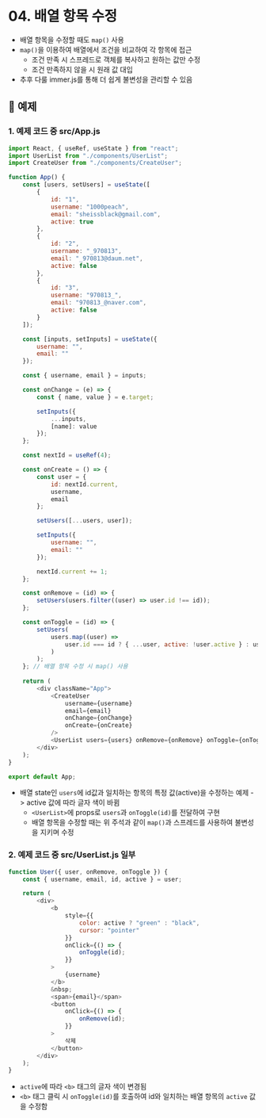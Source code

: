 # 04. 배열 항목 수정

* 배열 항목을 수정할 때도 `map()` 사용
* `map()`을 이용하여 배열에서 조건을 비교하여 각 항목에 접근
	* 조건 만족 시 스프레드로 객체를 복사하고 원하는 값만 수정
	* 조건 만족하지 않을 시 원래 값 대입
* 추후 다룰 immer.js를 통해 더 쉽게 불변성을 관리할 수 있음

## 💬 예제
### 1. 예제 코드 중 src/App.js
```javascript
import React, { useRef, useState } from "react";
import UserList from "./components/UserList";
import CreateUser from "./components/CreateUser";

function App() {
	const [users, setUsers] = useState([
		{
			id: "1",
			username: "1000peach",
			email: "sheissblack@gmail.com",
			active: true
		},
		{
			id: "2",
			username: "_970813",
			email: "_970813@daum.net",
			active: false
		},
		{
			id: "3",
			username: "970813_",
			email: "970813_@naver.com",
			active: false
		}
	]);

	const [inputs, setInputs] = useState({
		username: "",
		email: ""
	});

	const { username, email } = inputs;

	const onChange = (e) => {
		const { name, value } = e.target;

		setInputs({
			...inputs,
			[name]: value
		});
	};

	const nextId = useRef(4);

	const onCreate = () => {
		const user = {
			id: nextId.current,
			username,
			email
		};

		setUsers([...users, user]);

		setInputs({
			username: "",
			email: ""
		});

		nextId.current += 1;
	};

	const onRemove = (id) => {
		setUsers(users.filter((user) => user.id !== id));
	};

	const onToggle = (id) => {
		setUsers(
			users.map((user) =>
				user.id === id ? { ...user, active: !user.active } : user
			)
		);
	}; // 배열 항목 수정 시 map() 사용
	
	return (
		<div className="App">
			<CreateUser
				username={username}
				email={email}
				onChange={onChange}
				onCreate={onCreate}
			/>
			<UserList users={users} onRemove={onRemove} onToggle={onToggle} />
		</div>
	);
}

export default App;
```
* 배열 state인 `users`에 id값과 일치하는 항목의 특정 값(active)을 수정하는 예제 -> active 값에 따라 글자 색이 바뀜
	* `<UserList>`에 props로 `users`과 `onToggle(id)`를 전달하여 구현
	* 배열 항목을 수정할 때는 위 주석과 같이 `map()`과 스프레드를 사용하여 불변성을 지키며 수정

### 2. 예제 코드 중 src/UserList.js 일부
```javascript
function User({ user, onRemove, onToggle }) {
	const { username, email, id, active } = user;

	return (
		<div>
			<b
				style={{
					color: active ? "green" : "black",
					cursor: "pointer"
				}}
				onClick={() => {
					onToggle(id);
				}}
			>
				{username}
			</b>
			&nbsp;
			<span>{email}</span>
			<button
				onClick={() => {
					onRemove(id);
				}}
			>
				삭제
			</button>
		</div>
	);
}
```
* `active`에 따라 `<b>` 태그의 글자 색이 변경됨
* `<b>` 태그 클릭 시 `onToggle(id)`를 호출하여 id와 일치하는 배열 항목의 `active` 값을 수정함 